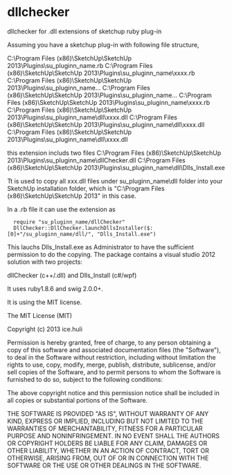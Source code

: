 dllchecker
==========

dllchecker for .dll extensions of sketchup ruby plug-in

Assuming you have a sketchup plug-in with following file structure,

C:\Program Files (x86)\SketchUp\SketchUp 2013\Plugins\su_pluginn_name.rb
C:\Program Files (x86)\SketchUp\SketchUp 2013\Plugins\su_pluginn_name\xxxx.rb
C:\Program Files (x86)\SketchUp\SketchUp 2013\Plugins\su_pluginn_name\...
C:\Program Files (x86)\SketchUp\SketchUp 2013\Plugins\su_pluginn_name\...
C:\Program Files (x86)\SketchUp\SketchUp 2013\Plugins\su_pluginn_name\xxxx.rb
C:\Program Files (x86)\SketchUp\SketchUp 2013\Plugins\su_pluginn_name\dll\xxxx.dll
C:\Program Files (x86)\SketchUp\SketchUp 2013\Plugins\su_pluginn_name\dll\xxxx.dll
C:\Program Files (x86)\SketchUp\SketchUp 2013\Plugins\su_pluginn_name\dll\xxxx.dll

this extension includs two files
C:\Program Files (x86)\SketchUp\SketchUp 2013\Plugins\su_pluginn_name\dllChecker.dll
C:\Program Files (x86)\SketchUp\SketchUp 2013\Plugins\su_pluginn_name\dll\Dlls_Install.exe

Tt is used to copy all xxx.dll files under su_pluginn_name\dll folder into your SketchUp installation folder, 
which is "C:\Program Files (x86)\SketchUp\SketchUp 2013" in this case.

In a .rb file it can use the extension as 

      require "su_pluginn_name/dllChecker"
      DllChecker::DllChecker.launchDllsInstaller($:[0]+"/su_pluginn_name/dll/", "Dlls_Install.exe")

This lauchs Dlls_Install.exe as Administrator to have the sufficient permission to do the copying.
The package contains a visual studio 2012 solution with two projects: 

dllChecker (c++/.dll) and Dlls_Install (c#/wpf)

It uses ruby1.8.6 and swig 2.0.0+.

It is using the MIT license. 

The MIT License (MIT)

Copyright (c) 2013 ice.huli

Permission is hereby granted, free of charge, to any person obtaining a copy
of this software and associated documentation files (the "Software"), to deal
in the Software without restriction, including without limitation the rights
to use, copy, modify, merge, publish, distribute, sublicense, and/or sell
copies of the Software, and to permit persons to whom the Software is
furnished to do so, subject to the following conditions:

The above copyright notice and this permission notice shall be included in
all copies or substantial portions of the Software.

THE SOFTWARE IS PROVIDED "AS IS", WITHOUT WARRANTY OF ANY KIND, EXPRESS OR
IMPLIED, INCLUDING BUT NOT LIMITED TO THE WARRANTIES OF MERCHANTABILITY,
FITNESS FOR A PARTICULAR PURPOSE AND NONINFRINGEMENT. IN NO EVENT SHALL THE
AUTHORS OR COPYRIGHT HOLDERS BE LIABLE FOR ANY CLAIM, DAMAGES OR OTHER
LIABILITY, WHETHER IN AN ACTION OF CONTRACT, TORT OR OTHERWISE, ARISING FROM,
OUT OF OR IN CONNECTION WITH THE SOFTWARE OR THE USE OR OTHER DEALINGS IN
THE SOFTWARE.

